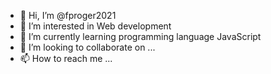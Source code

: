 - 👋 Hi, I’m @fproger2021
- 👀 I’m interested in Web development
- 🌱 I’m currently learning programming language JavaScript
- 💞️ I’m looking to collaborate on ...
- 📫 How to reach me ...

<!---
fproger2021/fproger2021 is a ✨ special ✨ repository because its `README.md` (this file) appears on your GitHub profile.
You can click the Preview link to take a look at your changes.
--->
